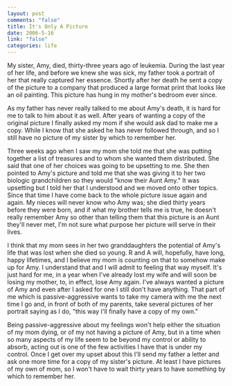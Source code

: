 ```yaml
--- 
layout: post
comments: "false"
title: It's Only A Picture
date: 2006-5-16
link: "false"
categories: life
---
```

My sister, Amy, died, thirty-three years ago of leukemia. During the last year of her life, and before we knew she was sick, my father took a portrait of her that really captured her essence. Shortly after her death he sent a copy of the picture to a company that produced a large format print that looks like an oil painting. This picture has hung in my mother's bedroom ever since.

As my father has never really talked to me about Amy's death, it is hard for me to talk to him about it as well. After years of wanting a copy of the original picture I finally asked my mom if she would ask dad to make me a copy. While I know that she asked he has never followed through, and so I still have no picture of my sister by which to remember her.

Three weeks ago when I saw my mom she told me that she was putting together a list of treasures and to whom she wanted them distributed. She said that one of her choices was going to be upsetting to me. She then pointed to Amy's picture and told me that she was giving it to her two biologic grandchildren so they would "know their Aunt Amy." It was upsetting but I told her that I understood and we moved onto other topics. Since that time I have come back to the whole picture issue again and again. My nieces will never know who Amy was; she died thirty years before they were born, and if what my brother tells me is true, he doesn't really remember Amy so other than telling them that this picture is an Aunt they'll never met, I'm not sure what purpose her picture will serve in their lives.

I think that my mom sees in her two granddaughters the potential of Amy's life that was lost when she died so young. R and A will, hopefully, have long, happy lifetimes, and I believe my mom is counting on that to somehow make up for Amy. I understand that and I will admit to feeling that way myself. It's just hard for me, in a year when I've already lost my wife and will soon be losing my mother, to, in effect, lose Amy again. I've always wanted a picture of Amy and even after I asked for one I still don't have anything. That part of me which is passive-aggressive wants to take my camera with me the next time I go and, in front of both of my parents, take several pictures of her portrait saying as I do, "this way I'll finally have a copy of my own."

Being passive-aggressive about my feelings won't help either the situation of my mom dying, or of my not having a picture of Amy, but in a time when so many aspects of my life seem to be beyond my control or ability to absorb, acting out is one of the few activities I have that is under my control. Once I get over my upset about this I'll send my father a letter and ask one more time for a copy of my sister's picture. At least I have pictures of my own of mom, so I won't have to wait thirty years to have something by which to remember her.
